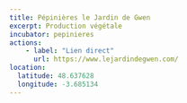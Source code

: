 ```yaml
---
title: Pépinières le Jardin de Gwen
excerpt: Production végétale
incubator: pepinieres
actions:
    - label: "Lien direct"
      url: https://www.lejardindegwen.com/
location:
  latitude: 48.637628
  longitude: -3.685134
---
```

